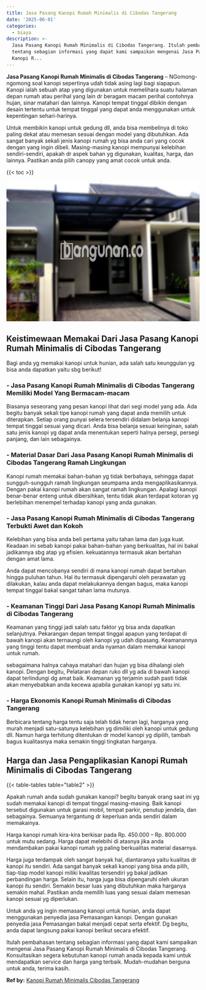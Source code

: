 ```yaml
---
title: Jasa Pasang Kanopi Rumah Minimalis di Cibodas Tangerang
date: '2025-06-01'
categories:
  - biaya
description: >-
  Jasa Pasang Kanopi Rumah Minimalis di Cibodas Tangerang. Itulah pembahasan
  tentang sebagian informasi yang dapat kami sampaikan mengenai Jasa Pasang
  Kanopi R...
---
```


**Jasa Pasang Kanopi Rumah Minimalis di Cibodas Tangerang** – NGomong-ngomong soal kanopi sepertinya udah tidak asing lagi bagi siapapun. Kanopi ialah sebuah atap yang digunakan untuk memelihara suatu halaman depan rumah atau perihal yang lain dr beragam macam perihal contohnya hujan, sinar matahari dan lainnya. Kanopi tempat tinggal dibikin dengan desain tertentu untuk tempat tinggal yang dapat anda menggunakan untuk kepentingan sehari-harinya.

Untuk membikin kanopi untuk gedung dll, anda bisa membelinya di toko paling dekat atau memesan sesuai dengan model yang dibutuhkan. Ada sangat banyak sekali jenis kanopi rumah yg bisa anda cari yang cocok dengan yang ingin dibeli. Masing-masing kanopi mempunyai kelebihan sendiri-sendiri, apakah dr aspek bahan yg digunakan, kualitas, harga, dan lainnya. Pastikan anda pilih canopy yang amat cocok untuk anda.

{{< toc >}}

![Jasa Pasang Kanopi Rumah Minimalis di Cibodas Tangerang](/images/harga-kanopi-minimalis-56.png)

## Keistimewaan Memakai Dari Jasa Pasang Kanopi Rumah Minimalis di Cibodas Tangerang

Bagi anda yg memakai kanopi untuk hunian, ada salah satu keunggulan yg bisa anda dapatkan yaitu sbg berikut!

### \- Jasa Pasang Kanopi Rumah Minimalis di Cibodas Tangerang Memiliki Model Yang Bermacam-macam

Biasanya seseorang yang pesan kanopi lihat dari segi model yang ada. Ada begitu banyak sekali tipe kanopi rumah yang dapat anda memilih untuk diterapkan. Setiap orang punyai selera tersendiri didalam belanja kanopi tempat tinggal sesuai yang dicari. Anda bisa belanja sesuai keinginan, salah satu jenis kanopi yg dapat anda menentukan seperti halnya persegi, persegi panjang, dan lain sebagainya.

### \- Material Dasar Dari Jasa Pasang Kanopi Rumah Minimalis di Cibodas Tangerang Ramah Lingkungan

Kanopi rumah memakai bahan-bahan yg tidak berbahaya, sehingga dapat sungguh-sungguh ramah lingkungan seumpama anda mengaplikasikannya. Dengan pakai kanopi rumah akan sangat ramah lingkungan. Apalagi kanopi benar-benar enteng untuk dibersihkan, tentu tidak akan terdapat kotoran yg berlebihan menempel terhadap kanopi yang anda gunakan.

### \- Jasa Pasang Kanopi Rumah Minimalis di Cibodas Tangerang Terbukti Awet dan Kokoh

Kelebihan yang bisa anda beli pertama yaitu tahan lama dan juga kuat. Keadaan ini sebab kanopi pakai bahan-bahan yang berkualitas, hal ini bakal jadikannya sbg atap yg efisien. kekuatannya termasuk akan bertahan dengan amat lama.

Anda dapat mencobanya sendiri di mana kanopi rumah dapat bertahan hingga puluhan tahun. Hal itu termasuk dipengaruhi oleh perawatan yg dilakukan, kalau anda dapat melakukannya dengan bagus, maka kanopi tempat tinggal bakal sangat tahan lama mutunya.

### \- Keamanan Tinggi Dari Jasa Pasang Kanopi Rumah Minimalis di Cibodas Tangerang

Keamanan yang tinggi jadi salah satu faktor yg bisa anda dapatkan selanjutnya. Pekarangan depan tempat tinggal apapun yang terdapat di bawah kanopi akan ternaungi oleh kanopi yg udah dipasang. Keamanannya yang tinggi tentu dapat membuat anda nyaman dalam memakai kanopi untuk rumah.

sebagaimana halnya cahaya matahari dan hujan yg bisa dihalangi oleh kanopi. Dengan begitu, Pelataran depan ruko dll yg ada di bawah kanopi dapat terlindungi dg amat baik. Keamanan yg terjamin sudah pasti tidak akan menyebabkan anda kecewa apabila gunakan kanopi yg satu ini.

### \- Harga Ekonomis Kanopi Rumah Minimalis di Cibodas Tangerang

Berbicara tentang harga tentu saja telah tidak heran lagi, harganya yang murah menjadi satu-satunya kelebihan yg dimiliki oleh kanopi untuk gedung dll. Namun harga terhitung ditentukan dr model kanopi yg dipilih, tambah bagus kualitasnya maka semakin tinggi tingkatan harganya.

## Harga dan Jasa Pengaplikasian Kanopi Rumah Minimalis di Cibodas Tangerang

{{< table-tables table="table2" >}}

Apakah rumah anda sudah gunakan kanopi? begitu banyak orang saat ini yg sudah memakai kanopi di tempat tinggal masing-masing. Baik kanopi tersebut digunakan untuk garasi mobil, tempat parkir, penutup jendela, dan sebagainya. Semuanya tergantung dr keperluan anda sendiri dalam memakainya.

Harga kanopi rumah kira-kira berkisar pada Rp. 450.000 – Rp. 800.000 untuk mutu sedang. Harga dapat melebihi di atasnya jika anda mendambakan pakai kanopi rumah yg paling berkualitas material dasarnya.

Harga juga terdampak oleh sangat banyak hal, diantaranya yaitu kualitas dr kanopi itu sendiri. Ada sangat banyak sekali kanopi yang bisa anda pilih, tiap-tiap model kanopi miliki kwalitas tersendiri yg bakal jadikan perbandingan harga. Selain itu, harga juga bisa dipengaruhi oleh ukuran kanopi itu sendiri. Semakin besar luas yang dibutuhkan maka harganya semakin mahal. Pastikan anda memilih luas yang sesuai dalam memesan kanopi sesuai yg diperlukan.

Untuk anda yg ingin memasang kanopi untuk hunian, anda dapat menggunakan penyedia jasa Pemasangan kanopi. Dengan gunakan penyedia jasa Pemasangan bakal menjadi cepat serta efektif. Dg begitu, anda dapat langsung pakai kanopi berikut secara efektif.

Itulah pembahasan tentang sebagian informasi yang dapat kami sampaikan mengenai Jasa Pasang Kanopi Rumah Minimalis di Cibodas Tangerang. Konsultasikan segera kebutuhan kanopi rumah anada kepada kami untuk mendapatkan service dan harga yang terbaik. Mudah-mudahan berguna untuk anda, terima kasih.

**Ref by:**  [Kanopi Rumah Minimalis Cibodas Tangerang](https://id.wikipedia.org/wiki/Kanopi)

